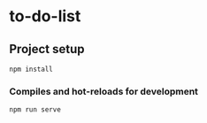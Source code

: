 # to-do-list

## Project setup
```
npm install
```
### Compiles and hot-reloads for development
```
npm run serve
```
